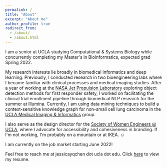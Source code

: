 ```yaml
---
permalink: /
title: "About" 
excerpt: "About me"
author_profile: true
redirect_from: 
  - /about/
  - /about.html
---
```


I am a senior at UCLA studying Computational & Systems Biology while concurrently completing my Master's in Bioinformatics, expected grad Spring 2022.

My research interests lie broadly in biomedical informatics and deep learning. Previously, I conducted research in two bioengineering labs where I became familiar with clinical processes and medical imaging studies. After a year of working at the [NASA Jet Propulsion Laboratory](https://www.jpl.nasa.gov) exploring object detection methods for first responder safety, I worked on facilitating the clinical trial enrollment pipeline through biomedical NLP research for the summer at [Illumina](https://www.illumina.com). Currently, I am using data mining techniques to build a context-sensitive knowledge graph for non-small cell lung carcinoma in the [UCLA Medical Imaging & Informatics](https://mii.ucla.edu) group.

I also serve as the design director for the [Society of Women Engineers @ UCLA](https://www.swe.ucla.edu), where I advocate for accessibility and cohesiveness in branding. If I'm not working, I'm probably on a mountain or at IKEA. :relaxed:

I am currently on the job market starting June 2022! 

Feel free to reach me at jessicayqchen dot ucla dot edu. Click [here](/files/resume.pdf) to view my resume.
